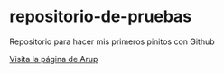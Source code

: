 # repositorio-de-pruebas

Repositorio para hacer mis primeros pinitos con Github

[Visita la página de Arup](www.arup.com)
